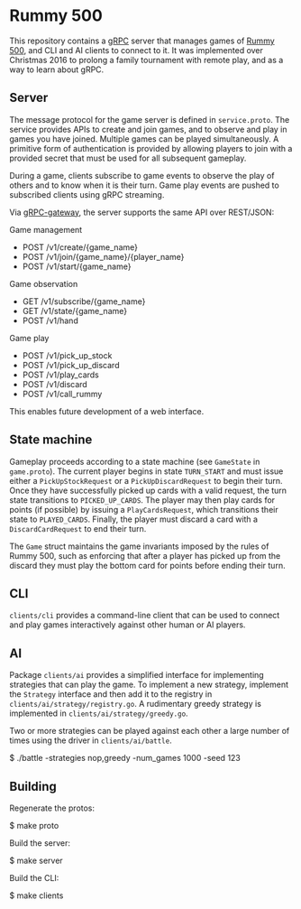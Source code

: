 Rummy 500
=========

This repository contains a [gRPC](http://www.grpc.io/) server that manages games of [Rummy 500](https://en.wikipedia.org/wiki/500_rum),
and CLI and AI clients to connect to it. It was implemented over Christmas 2016 to prolong
a family tournament with remote play, and as a way to learn about gRPC.

Server
------

The message protocol for the game server is defined in `service.proto`. The service provides
APIs to create and join games, and to observe and play in games you have joined. Multiple
games can be played simultaneously. A primitive form of authentication is provided by allowing
players to join with a provided secret that must be used for all subsequent gameplay.

During a game, clients subscribe to game events to observe the play of others and to know
when it is their turn. Game play events are pushed to subscribed clients using gRPC streaming.

Via [gRPC-gateway](https://github.com/grpc-ecosystem/grpc-gateway), the server supports
the same API over REST/JSON:

Game management
- POST /v1/create/{game_name}
- POST /v1/join/{game_name}/{player_name}
- POST /v1/start/{game_name}

Game observation
- GET /v1/subscribe/{game_name}
- GET /v1/state/{game_name}
- POST /v1/hand

Game play
- POST /v1/pick_up_stock
- POST /v1/pick_up_discard
- POST /v1/play_cards
- POST /v1/discard
- POST /v1/call_rummy

This enables future development of a web interface.

State machine
-------------

Gameplay proceeds according to a state machine (see `GameState` in `game.proto`).
The current player begins in state `TURN_START` and must issue either a `PickUpStockRequest`
or a `PickUpDiscardRequest` to begin their turn. Once they have successfully picked up
cards with a valid request, the turn state transitions to `PICKED_UP_CARDS`. The player
may then play cards for points (if possible) by issuing a `PlayCardsRequest`, which
transitions their state to `PLAYED_CARDS`. Finally, the player must discard a card with a
`DiscardCardRequest` to end their turn.

The `Game` struct maintains the game invariants imposed by the rules of Rummy 500,
such as enforcing that after a player has picked up from the discard they must play
the bottom card for points before ending their turn.

CLI
---

`clients/cli` provides a command-line client that can be used to connect and play games
interactively against other human or AI players.

AI
--

Package `clients/ai` provides a simplified interface for implementing strategies that
can play the game. To implement a new strategy, implement the `Strategy` interface and
then add it to the registry in `clients/ai/strategy/registry.go`. A rudimentary greedy
strategy is implemented in `clients/ai/strategy/greedy.go`.

Two or more strategies can be played against each other a large number of times using
the driver in `clients/ai/battle`.

$ ./battle -strategies nop,greedy -num_games 1000 -seed 123

Building
--------

Regenerate the protos:

$ make proto

Build the server:

$ make server

Build the CLI:

$ make clients
